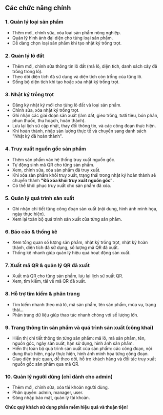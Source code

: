 ## Các chức năng chính

### 1. Quản lý loại sản phẩm
- Thêm mới, chỉnh sửa, xóa loại sản phẩm nông nghiệp.
- Quản lý hình ảnh đại diện cho từng loại sản phẩm.
- Dễ dàng chọn loại sản phẩm khi tạo nhật ký trồng trọt.

### 2. Quản lý lô đất
- Thêm mới, chỉnh sửa thông tin lô đất (mã lô, diện tích, danh sách cây đã trồng trong lô).
- Theo dõi diện tích đã sử dụng và diện tích còn trống của từng lô.
- Đồng bộ diện tích khi tạo hoặc xóa nhật ký trồng trọt.

### 3. Nhật ký trồng trọt
- Đăng ký nhật ký mới cho từng lô đất và loại sản phẩm.
- Chỉnh sửa, xóa nhật ký trồng trọt.
- Ghi nhận các giai đoạn sản xuất (làm đất, gieo trồng, tưới tiêu, bón phân, phun thuốc, thu hoạch, hoàn thành).
- Lưu lại lịch sử cập nhật, thay đổi thông tin, và các công đoạn thực hiện.
- Khi hoàn thành, nhập sản lượng thực tế và chuyển sang danh sách "Nhật ký đã hoàn thành".

### 4. Truy xuất nguồn gốc sản phẩm
- Thêm sản phẩm vào hệ thống truy xuất nguồn gốc.
- Tự động sinh mã QR cho từng sản phẩm.
- Xem, chỉnh sửa, xóa sản phẩm đã truy xuất.
- Khi xóa sản phẩm khỏi truy xuất, trạng thái trong nhật ký hoàn thành sẽ chuyển thành **"Đã xóa khỏi truy xuất nguồn gốc"**.
- Có thể khôi phục truy xuất cho sản phẩm đã xóa.

### 5. Quản lý quá trình sản xuất
- Ghi nhận chi tiết từng công đoạn sản xuất (nội dung, hình ảnh minh họa, ngày thực hiện).
- Xem lại toàn bộ quá trình sản xuất của từng sản phẩm.


### 6. Báo cáo & thống kê
- Xem tổng quan số lượng sản phẩm, nhật ký trồng trọt, nhật ký hoàn thành, diện tích đã sử dụng, số lượng mã QR đã xuất.
- Thống kê nhanh giúp quản lý hiệu quả hoạt động sản xuất.

### 7. Xuất mã QR & quản lý QR đã xuất
- Xuất mã QR cho từng sản phẩm, lưu lại lịch sử xuất QR.
- Xem, tìm kiếm, tải về mã QR đã xuất.

### 8. Hỗ trợ tìm kiếm & phân trang
- Tìm kiếm nhanh theo mã lô, mã sản phẩm, tên sản phẩm, mùa vụ, trạng thái...
- Phân trang dữ liệu giúp thao tác nhanh chóng với số lượng lớn.

### 9. Trang thông tin sản phẩm và quá trình sản xuất (công khai)
- Hiển thị chi tiết thông tin từng sản phẩm: mã lô, mã sản phẩm, tên, nguồn gốc, ngày sản xuất, hạn sử dụng, hình ảnh sản phẩm.
- Hiển thị toàn bộ quá trình sản xuất của sản phẩm: các công đoạn, nội dung thực hiện, ngày thực hiện, hình ảnh minh họa từng công đoạn.
- Giao diện trực quan, dễ theo dõi, hỗ trợ khách hàng và đối tác truy xuất nguồn gốc sản phẩm qua mã QR.

### 10. Quản lý người dùng (chỉ dành cho admin)
- Thêm mới, chỉnh sửa, xóa tài khoản người dùng.
- Phân quyền: admin, manager, user.
- Đăng nhập bảo mật, quản lý tài khoản.

**Chúc quý khách sử dụng phần mềm hiệu quả và thuận tiện!**
